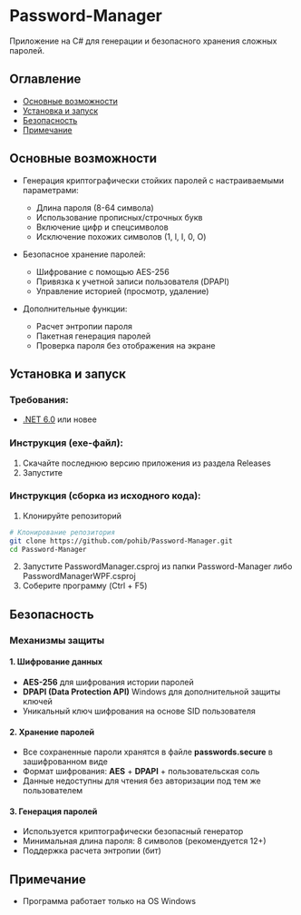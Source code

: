 # Password-Manager
Приложение на C# для генерации и безопасного хранения сложных паролей.

## Оглавление
- [Основные возможности](#основные-возможности)
- [Установка и запуск](#установка-и-запуск)
- [Безопасность](#безопасность)
- [Примечание](#примечание)

## Основные возможности

- Генерация криптографически стойких паролей с настраиваемыми параметрами:
  - Длина пароля (8-64 символа)
  - Использование прописных/строчных букв
  - Включение цифр и спецсимволов
  - Исключение похожих символов (1, l, I, 0, O)
  
- Безопасное хранение паролей:
  - Шифрование с помощью AES-256
  - Привязка к учетной записи пользователя (DPAPI)
  - Управление историей (просмотр, удаление)

- Дополнительные функции:
  - Расчет энтропии пароля
  - Пакетная генерация паролей
  - Проверка пароля без отображения на экране

## Установка и запуск

### Требования:
- [.NET 6.0](https://dotnet.microsoft.com/download) или новее
  
### Инструкция (exe-файл):
1. Скачайте последнюю версию приложения из раздела Releases 
2. Запустите

### Инструкция (сборка из исходного кода):
1. Клонируйте репозиторий
```bash
# Клонирование репозитория
git clone https://github.com/pohib/Password-Manager.git
cd Password-Manager
```
2. Запустите PasswordManager.csproj из папки Password-Manager либо PasswordManagerWPF.csproj
3. Соберите программу (Ctrl + F5)

## Безопасность

### Механизмы защиты

#### 1. Шифрование данных
- **AES-256** для шифрования истории паролей
- **DPAPI (Data Protection API)** Windows для дополнительной защиты ключей
- Уникальный ключ шифрования на основе SID пользователя

#### 2. Хранение паролей
- Все сохраненные пароли хранятся в файле **passwords.secure** в зашифрованном виде
- Формат шифрования: **AES** + **DPAPI** + пользовательская соль
- Данные недоступны для чтения без авторизации под тем же пользователем

#### 3. Генерация паролей
- Используется криптографически безопасный генератор
- Минимальная длина пароля: 8 символов (рекомендуется 12+)
- Поддержка расчета энтропии (бит)

## Примечание
- Программа работает только на OS Windows
